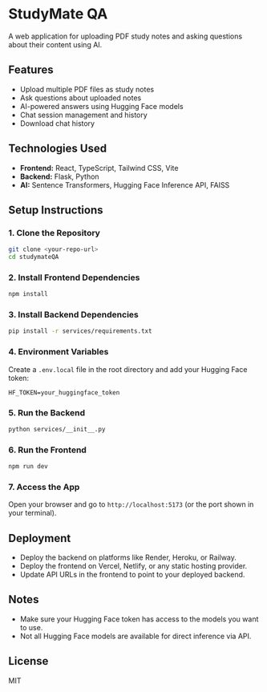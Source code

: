 # StudyMate QA

A web application for uploading PDF study notes and asking questions about their content using AI.

## Features

- Upload multiple PDF files as study notes
- Ask questions about uploaded notes
- AI-powered answers using Hugging Face models
- Chat session management and history
- Download chat history

## Technologies Used

- **Frontend:** React, TypeScript, Tailwind CSS, Vite
- **Backend:** Flask, Python
- **AI:** Sentence Transformers, Hugging Face Inference API, FAISS

## Setup Instructions

### 1. Clone the Repository

```bash
git clone <your-repo-url>
cd studymateQA
```

### 2. Install Frontend Dependencies

```bash
npm install
```

### 3. Install Backend Dependencies

```bash
pip install -r services/requirements.txt
```

### 4. Environment Variables

Create a `.env.local` file in the root directory and add your Hugging Face token:

```
HF_TOKEN=your_huggingface_token
```

### 5. Run the Backend

```bash
python services/__init__.py
```

### 6. Run the Frontend

```bash
npm run dev
```

### 7. Access the App

Open your browser and go to `http://localhost:5173` (or the port shown in your terminal).

## Deployment

- Deploy the backend on platforms like Render, Heroku, or Railway.
- Deploy the frontend on Vercel, Netlify, or any static hosting provider.
- Update API URLs in the frontend to point to your deployed backend.

## Notes

- Make sure your Hugging Face token has access to the models you want to use.
- Not all Hugging Face models are available for direct inference via API.

## License

MIT
